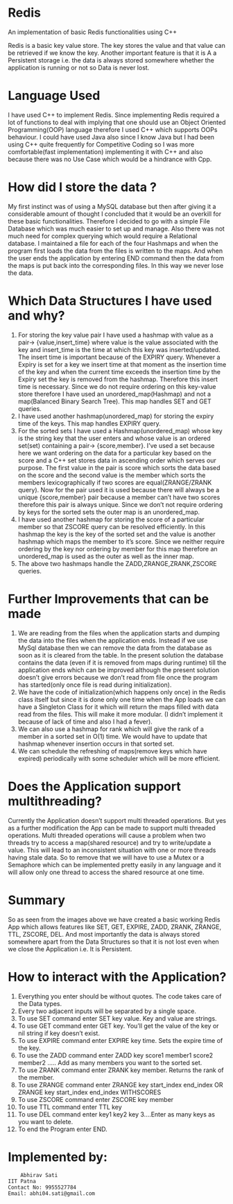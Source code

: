 # Redis
An implementation of basic Redis functionalities using C++ 

Redis is a basic key value store. The key stores the value and that value can be retrieved if we know the key. Another important feature is that it is A a Persistent storage i.e. the data is always stored somewhere whether the application is running or not so Data is never lost.

# Language Used

I have used C++ to implement Redis. Since implementing Redis required a lot of functions to deal with implying that one should use an Object Oriented Programming(OOP) language therefore I used C++ which supports OOPs behaviour. I could have used Java also since I know Java but I had been using C++ quite frequently for Competitive Coding so I was more comfortable(fast implementation) implementing it with C++ and also because there was no Use Case which would be a hindrance with Cpp.

# How did I store the data ?

My first instinct was of using a MySQL database but then after giving it a considerable amount of thought I concluded that it would be an overkill for these basic functionalities. Therefore I decided to go with a simple File Database which was much easier to set up and manage. Also there was not much need for complex querying which would require a Relational database. I maintained a file for each of the four Hashmaps and when the program first loads the data from the files is written to the maps. And when the user ends the application by entering END command then the data from the maps is put back into the corresponding files. In this way we never lose the data.

# Which Data Structures I have used and why?

1. For storing the key value pair I have used a hashmap with value as a pair-> {value,insert_time} where value is the value associated with the key and insert_time is the time at which this key was inserted/updated. The insert time is important because of the EXPIRY query. Whenever a Expiry is set for a key we insert time at that moment as the insertion time of the key and when the current time exceeds the insertion time by the Expiry set the key is removed from the hashmap. Therefore this insert time is necessary. Since we do not require ordering on this key-value store therefore I have used an unordered_map(Hashmap) and not a map(Balanced Binary Search Tree). This map handles SET and GET queries.
2. I have used another hashmap(unordered_map) for storing the expiry time of the keys. This map handles EXPIRY query.
3. For the sorted sets I have used a Hashmap(unordered_map) whose key is the string key that the user enters and whose value is an ordered set(set) containing a pair-> {score,member}. I’ve used a set because here we want ordering on the data for a particular key based on the score and a C++ set stores data in ascending order which serves our purpose. The first value in the pair is score which sorts the data based on the score and the second value is the member which sorts the members lexicographically if two scores are equal(ZRANGE/ZRANK query). Now for the pair used it is used because there will always be a unique {score,member} pair because a member can’t have two scores therefore this pair is always unique. Since we don’t not require ordering by keys for the sorted sets the outer map is an unordered_map.
4. I have used another hashmap for storing the score of a particular member so that ZSCORE query can be resolved efficiently. In this hashmap the key is the key of the sorted set and the value is another hashmap which maps the member to it’s score. Since we neither require ordering by the key nor ordering by member for this map therefore an unordered_map is used as the outer as well as the inner map.
5. The above two hashmaps handle the ZADD,ZRANGE,ZRANK,ZSCORE queries.

# Further Improvements that can be made

1. We are reading from the files when the application starts and dumping the data into the files when the application ends. Instead if we use MySql database then we can remove the data from the database as soon as it is cleared from the table. In the present solution the database contains the data (even if it is removed from maps during runtime) till the application ends which can be improved although the present solution doesn’t give errors because we don’t read from file once the program has started(only once file is read during initialization).
2. We have the code of initialization(which happens only once) in the Redis class itself but since it is done only one time when the App loads we can have a Singleton Class for it which will return the maps filled with data read from the files. This will make it more modular. (I didn’t implement it because of lack of time and also I had a fever).
3. We can also use a hashmap for rank which will give the rank of a member in a sorted set in O(1) time. We would have to update that hashmap whenever insertion occurs in that sorted set.
4. We can schedule the refreshing of maps(remove keys which have expired) periodically with some scheduler which will be more efficient.

# Does the Application support multithreading?

Currently the Application doesn’t support multi threaded operations. But yes as a further modification the App can be made to support multi threaded operations. Multi threaded operations will cause a problem when two threads try to access a map(shared resource) and try to write/update a value. This will lead to an inconsistent situation with one or more threads having stale data. So to remove that we will have to use a Mutex or a Semaphore which can be implemented pretty easily in any language and it will allow only one thread to access the shared resource at one time. 


# Summary
So as seen from the images above we have created a basic working Redis App which allows features like SET, GET, EXPIRE, ZADD, ZRANK, ZRANGE, TTL, ZSCORE, DEL.
And most importantly the data is always stored somewhere apart from the Data Structures so that it is not lost even when we close the Application i.e. It is Persistent.

# How to interact with the Application?
1. Everything you enter should be without quotes.  The code takes care of the Data types.
2. Every two adjacent inputs will be separated by a single space.
3. To use SET command enter SET key value. Key and value are strings.
4. To use GET command enter GET key. You’ll get the value of the key or nil string if key doesn’t exist.
5. To use EXPIRE command enter EXPIRE key time. Sets the expire time of the key.
6. To use the ZADD command enter ZADD key score1 member1 score2 member2 ….. Add as many members you want to the sorted set.
7. To use ZRANK command enter ZRANK key member. Returns the rank of the member.
8. To use ZRANGE command enter ZRANGE key start_index end_index OR ZRANGE key start_index end_index WITHSCORES
9. To use ZSCORE command enter ZSCORE key member
10. To use TTL command enter TTL key
11. To use DEL command enter key1 key2 key 3….Enter as many keys as you want to delete.
12. To end the Program enter END.

# Implemented by:
        Abhirav Sati
	IIT Patna
	Contact No: 9955527784
	Email: abhi04.sati@gmail.com

